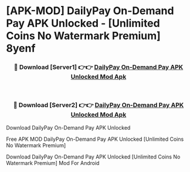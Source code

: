 # [APK-MOD] DailyPay On-Demand Pay APK Unlocked - [Unlimited Coins No Watermark Premium] 8yenf



<div align="center">
<h3>🔴 Download [Server1] 👉👉 <a href="https://momento.my/?title=DailyPay_On-Demand_Pay_APK_Unlocked">DailyPay On-Demand Pay APK Unlocked Mod Apk</a></h3><br>

<h3>🔴 Download [Server2] 👉👉 <a href="https://momento.my/?title=DailyPay_On-Demand_Pay_APK_Unlocked">DailyPay On-Demand Pay APK Unlocked Mod Apk</a></h3>
</div>



Download DailyPay On-Demand Pay APK Unlocked 

Free APK MOD DailyPay On-Demand Pay APK Unlocked [Unlimited Coins No Watermark Premium]

Download DailyPay On-Demand Pay APK Unlocked [Unlimited Coins No Watermark Premium] Mod For Android
